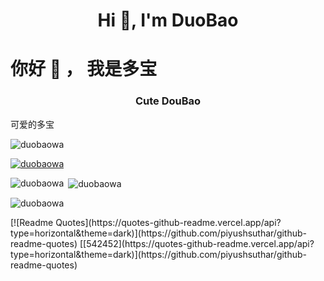 <h1 align="center">Hi 👋, I'm DuoBao</h1>
<h1 align=“center”>你好 👋 ， 我是多宝</h1>
<h3 align="center">Cute DouBao</h3>  
可爱的多宝


<p align="left"> <img src="https://komarev.com/ghpvc/?username=duobaowa&label=Profile%20views&color=0e75b6&style=flat" alt="duobaowa" /> </p>

<p align="left"> <a href="https://github.com/ryo-ma/github-profile-trophy"><img src="https://github-profile-trophy.vercel.app/?username=duobaowa" alt="duobaowa" /></a> </p>


<p align="left">
</p>

<p><img align="left" src="https://github-readme-stats.vercel.app/api/top-langs?username=duobaowa&show_icons=true&locale=en&layout=compact" alt="duobaowa" /></p>

<p>&nbsp;<img align="center" src="https://github-readme-stats.vercel.app/api?username=duobaowa&show_icons=true&locale=en" alt="duobaowa" /></p>

<p><img align="center" src="https://github-readme-streak-stats.herokuapp.com/?user=duobaowa&" alt="duobaowa" /></p>
[![Readme Quotes](https://quotes-github-readme.vercel.app/api?type=horizontal&theme=dark)](https://github.com/piyushsuthar/github-readme-quotes)
[[542452](https://quotes-github-readme.vercel.app/api?type=horizontal&theme=dark)](https://github.com/piyushsuthar/github-readme-quotes)
